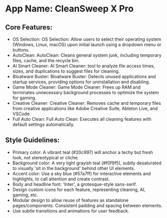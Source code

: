 # **App Name**: CleanSweep X Pro

## Core Features:

- OS Selection: OS Selection: Allow users to select their operating system (Windows, Linux, macOS) upon initial launch using a dropdown menu or buttons.
- AutoClean: AutoClean: Cleans general system junk, including temporary files, cache, and the recycle bin.
- AI Smart Cleaner: AI Smart Cleaner: tool to analyze file access times, sizes, and duplications to suggest files for cleaning.
- Bloatware Buster: Bloatware Buster: Detects unused applications and startup services, providing options for uninstallation and disabling.
- Game Mode Cleaner: Game Mode Cleaner: Frees up RAM and terminates unnecessary background processes to optimize the system for gaming.
- Creative Cleaner: Creative Cleaner: Removes cache and temporary files from creative applications like Adobe Creative Suite, Ableton Live, and VSCode.
- Full Auto Clean: Full Auto Clean: Executes all cleaning features with default settings automatically.

## Style Guidelines:

- Primary color: A vibrant teal (#20c997) will anchor a techy but fresh look, not stereotypical or cliche.
- Background color: A very light grayish teal (#f0f9f5), subtly desaturated to visually 'sit in the background' behind other UI elements.
- Accent color: Use a sky blue (#57a7ff) for interactive elements and highlights, to call attention and create contrast.
- Body and headline font: 'Inter', a grotesque-style sans-serif.
- Design custom icons for each feature, representing cleaning, AI, gaming, etc.
- Modular design to allow reuse of features as standalone pages/components. Consistent padding and spacing between elements.
- Use subtle transitions and animations for user feedback.